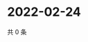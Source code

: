 # 2022-02-24

共 0 条

<!-- BEGIN WEIBO -->
<!-- 最后更新时间 Thu Feb 24 2022 02:00:48 GMT+0800 (China Standard Time) -->

<!-- END WEIBO -->
